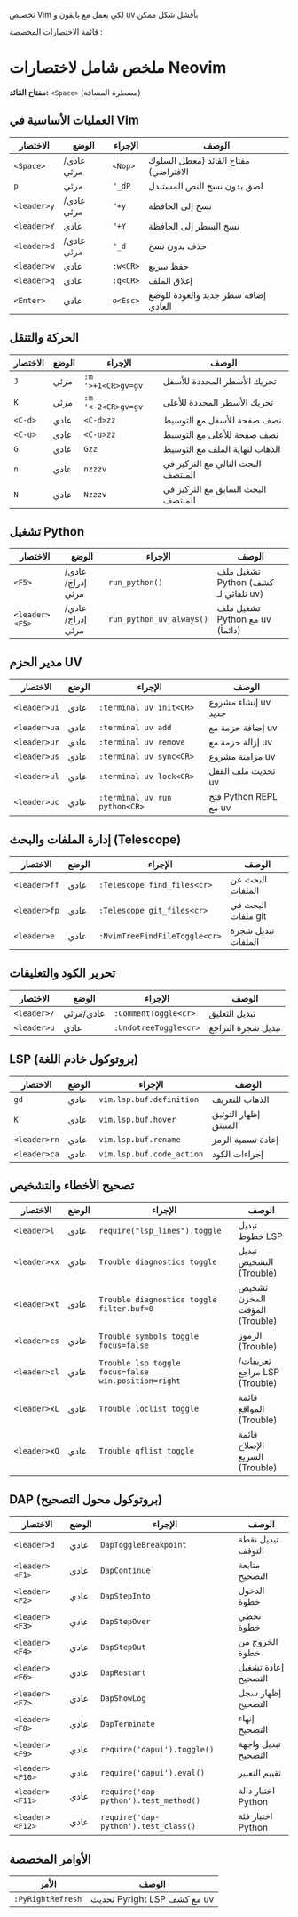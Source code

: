تخصيص Vim لكي يعمل مع بايقون و  uv بأفشل شكل ممكن

قائمة الاختصارات المخصصة :
# ملخص شامل لاختصارات Neovim

**مفتاح القائد:** `<Space>` (مسطرة المسافة)

## العمليات الأساسية في Vim

| الاختصار | الوضع | الإجراء | الوصف |
|---------|------|--------|-------|
| `<Space>` | عادي/مرئي | `<Nop>` | مفتاح القائد (معطل السلوك الافتراضي) |
| `p` | مرئي | `"_dP` | لصق بدون نسخ النص المستبدل |
| `<leader>y` | عادي/مرئي | `"+y` | نسخ إلى الحافظة |
| `<leader>Y` | عادي | `"+Y` | نسخ السطر إلى الحافظة |
| `<leader>d` | عادي/مرئي | `"_d` | حذف بدون نسخ |
| `<leader>w` | عادي | `:w<CR>` | حفظ سريع |
| `<leader>q` | عادي | `:q<CR>` | إغلاق الملف |
| `<Enter>` | عادي | `o<Esc>` | إضافة سطر جديد والعودة للوضع العادي |

## الحركة والتنقل

| الاختصار | الوضع | الإجراء | الوصف |
|---------|------|--------|-------|
| `J` | مرئي | `:m '>+1<CR>gv=gv` | تحريك الأسطر المحددة للأسفل |
| `K` | مرئي | `:m '<-2<CR>gv=gv` | تحريك الأسطر المحددة للأعلى |
| `<C-d>` | عادي | `<C-d>zz` | نصف صفحة للأسفل مع التوسيط |
| `<C-u>` | عادي | `<C-u>zz` | نصف صفحة للأعلى مع التوسيط |
| `G` | عادي | `Gzz` | الذهاب لنهاية الملف مع التوسيط |
| `n` | عادي | `nzzzv` | البحث التالي مع التركيز في المنتصف |
| `N` | عادي | `Nzzzv` | البحث السابق مع التركيز في المنتصف |

## تشغيل Python

| الاختصار | الوضع | الإجراء | الوصف |
|---------|------|--------|-------|
| `<F5>` | عادي/إدراج/مرئي | `run_python()` | تشغيل ملف Python (كشف تلقائي لـ uv) |
| `<leader><F5>` | عادي/إدراج/مرئي | `run_python_uv_always()` | تشغيل ملف Python مع uv (دائماً) |

## مدير الحزم UV

| الاختصار | الوضع | الإجراء | الوصف |
|---------|------|--------|-------|
| `<leader>ui` | عادي | `:terminal uv init<CR>` | إنشاء مشروع uv جديد |
| `<leader>ua` | عادي | `:terminal uv add` | إضافة حزمة مع uv |
| `<leader>ur` | عادي | `:terminal uv remove` | إزالة حزمة مع uv |
| `<leader>us` | عادي | `:terminal uv sync<CR>` | مزامنة مشروع uv |
| `<leader>ul` | عادي | `:terminal uv lock<CR>` | تحديث ملف القفل uv |
| `<leader>uc` | عادي | `:terminal uv run python<CR>` | فتح Python REPL مع uv |

## إدارة الملفات والبحث (Telescope)

| الاختصار | الوضع | الإجراء | الوصف |
|---------|------|--------|-------|
| `<leader>ff` | عادي | `:Telescope find_files<cr>` | البحث عن الملفات |
| `<leader>fp` | عادي | `:Telescope git_files<cr>` | البحث في ملفات git |
| `<leader>e` | عادي | `:NvimTreeFindFileToggle<cr>` | تبديل شجرة الملفات |

## تحرير الكود والتعليقات

| الاختصار | الوضع | الإجراء | الوصف |
|---------|------|--------|-------|
| `<leader>/` | عادي/مرئي | `:CommentToggle<cr>` | تبديل التعليق |
| `<leader>u` | عادي | `:UndotreeToggle<cr>` | تبديل شجرة التراجع |

## LSP (بروتوكول خادم اللغة)

| الاختصار | الوضع | الإجراء | الوصف |
|---------|------|--------|-------|
| `gd` | عادي | `vim.lsp.buf.definition` | الذهاب للتعريف |
| `K` | عادي | `vim.lsp.buf.hover` | إظهار التوثيق المنبثق |
| `<leader>rn` | عادي | `vim.lsp.buf.rename` | إعادة تسمية الرمز |
| `<leader>ca` | عادي | `vim.lsp.buf.code_action` | إجراءات الكود |

## تصحيح الأخطاء والتشخيص

| الاختصار | الوضع | الإجراء | الوصف |
|---------|------|--------|-------|
| `<leader>l` | عادي | `require("lsp_lines").toggle` | تبديل خطوط LSP |
| `<leader>xx` | عادي | `Trouble diagnostics toggle` | تبديل التشخيص (Trouble) |
| `<leader>xt` | عادي | `Trouble diagnostics toggle filter.buf=0` | تشخيص المخزن المؤقت (Trouble) |
| `<leader>cs` | عادي | `Trouble symbols toggle focus=false` | الرموز (Trouble) |
| `<leader>cl` | عادي | `Trouble lsp toggle focus=false win.position=right` | تعريفات/مراجع LSP (Trouble) |
| `<leader>xL` | عادي | `Trouble loclist toggle` | قائمة المواقع (Trouble) |
| `<leader>xQ` | عادي | `Trouble qflist toggle` | قائمة الإصلاح السريع (Trouble) |

## DAP (بروتوكول محول التصحيح)

| الاختصار | الوضع | الإجراء | الوصف |
|---------|------|--------|-------|
| `<leader>d` | عادي | `DapToggleBreakpoint` | تبديل نقطة التوقف |
| `<leader><F1>` | عادي | `DapContinue` | متابعة التصحيح |
| `<leader><F2>` | عادي | `DapStepInto` | الدخول خطوة |
| `<leader><F3>` | عادي | `DapStepOver` | تخطي خطوة |
| `<leader><F4>` | عادي | `DapStepOut` | الخروج من خطوة |
| `<leader><F6>` | عادي | `DapRestart` | إعادة تشغيل التصحيح |
| `<leader><F7>` | عادي | `DapShowLog` | إظهار سجل التصحيح |
| `<leader><F8>` | عادي | `DapTerminate` | إنهاء التصحيح |
| `<leader><F9>` | عادي | `require('dapui').toggle()` | تبديل واجهة التصحيح |
| `<leader><F10>` | عادي | `require('dapui').eval()` | تقييم التعبير |
| `<leader><F11>` | عادي | `require('dap-python').test_method()` | اختبار دالة Python |
| `<leader><F12>` | عادي | `require('dap-python').test_class()` | اختبار فئة Python |

## الأوامر المخصصة

| الأمر | الوصف |
|------|-------|
| `:PyRightRefresh` | تحديث Pyright LSP مع كشف uv |

